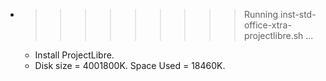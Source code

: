 * >>>>>>>>> Running inst-std-office-xtra-projectlibre.sh ...
  * Install ProjectLibre.
  * Disk size = 4001800K. Space Used = 18460K.
